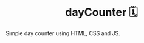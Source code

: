 <div>
    <h1 align="center">dayCounter 🗓️</h1>
</div>
<div>
    <p>Simple day counter using HTML, CSS and JS.</p>
</div>